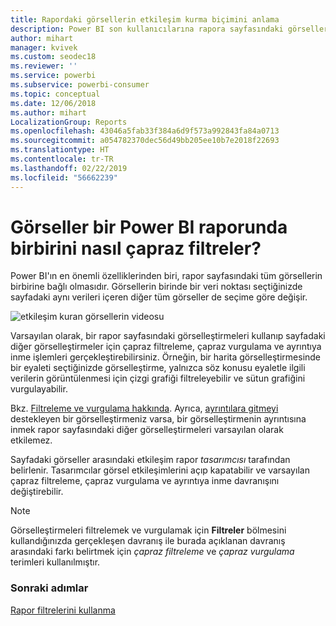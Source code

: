 ```yaml
---
title: Rapordaki görsellerin etkileşim kurma biçimini anlama
description: Power BI son kullanıcılarına rapora sayfasındaki görseller arasındaki etkileşimi açıklayan belge.
author: mihart
manager: kvivek
ms.custom: seodec18
ms.reviewer: ''
ms.service: powerbi
ms.subservice: powerbi-consumer
ms.topic: conceptual
ms.date: 12/06/2018
ms.author: mihart
LocalizationGroup: Reports
ms.openlocfilehash: 43046a5fab33f384a6d9f573a992843fa84a0713
ms.sourcegitcommit: a054782370dec56d49bb205ee10b7e2018f22693
ms.translationtype: HT
ms.contentlocale: tr-TR
ms.lasthandoff: 02/22/2019
ms.locfileid: "56662239"
---
```

# <a name="how-visuals-cross-filter-each-other-in-a-power-bi-report"></a>Görseller bir Power BI raporunda birbirini nasıl çapraz filtreler?
Power BI'ın en önemli özelliklerinden biri, rapor sayfasındaki tüm görsellerin birbirine bağlı olmasıdır. Görsellerin birinde bir veri noktası seçtiğinizde sayfadaki aynı verileri içeren diğer tüm görseller de seçime göre değişir. 

![etkileşim kuran görsellerin videosu](media/end-user-interactions/interactions.gif)

Varsayılan olarak, bir rapor sayfasındaki görselleştirmeleri kullanıp sayfadaki diğer görselleştirmeler için çapraz filtreleme, çapraz vurgulama ve ayrıntıya inme işlemleri gerçekleştirebilirsiniz. Örneğin, bir harita görselleştirmesinde bir eyaleti seçtiğinizde görselleştirme, yalnızca söz konusu eyaletle ilgili verilerin görüntülenmesi için çizgi grafiği filtreleyebilir ve sütun grafiğini vurgulayabilir.

Bkz. [Filtreleme ve vurgulama hakkında](../power-bi-reports-filters-and-highlighting.md). Ayrıca, [ayrıntılara gitmeyi](../power-bi-visualization-drill-down.md) destekleyen bir görselleştirmeniz varsa, bir görselleştirmenin ayrıntısına inmek rapor sayfasındaki diğer görselleştirmeleri varsayılan olarak etkilemez. 

Sayfadaki görseller arasındaki etkileşim rapor *tasarımcısı* tarafından belirlenir. Tasarımcılar görsel etkileşimlerini açıp kapatabilir ve varsayılan çapraz filtreleme, çapraz vurgulama ve ayrıntıya inme davranışını değiştirebilir.
  
> [!NOTE]
> Görselleştirmeleri filtrelemek ve vurgulamak için **Filtreler**  bölmesini kullandığınızda gerçekleşen davranış ile burada açıklanan davranış arasındaki farkı belirtmek için *çapraz filtreleme* ve *çapraz vurgulama* terimleri kullanılmıştır.  

### <a name="next-steps"></a>Sonraki adımlar
[Rapor filtrelerini kullanma](../power-bi-how-to-report-filter.md)
